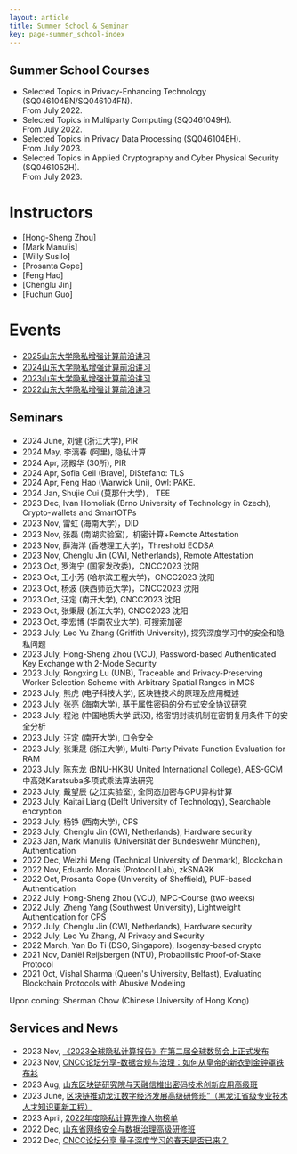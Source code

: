 ```yaml
---
layout: article
title: Summer School & Seminar
key: page-summer_school-index
---
```



## Summer School Courses
- Selected Topics in Privacy-Enhancing Technology (SQ046104BN/SQ046104FN). <br> From July 2022. <br>
- Selected Topics in Multiparty Computing (SQ0461049H).   <br> From July 2022.  <br>
- Selected Topics in Privacy Data Processing (SQ046104EH). <br>  From July 2023. <br>
- Selected Topics in Applied Cryptography and Cyber Physical Security (SQ0461052H). <br>  From July 2023. <be>

# Instructors
- [Hong-Sheng Zhou]
- [Mark Manulis]
- [Willy Susilo]
- [Prosanta Gope]
- [Feng Hao]
- [Chenglu Jin]
- [Fuchun Guo]

# Events

- [2025山东大学隐私增强计算前沿讲习](/summer_school/2025)
- [2024山东大学隐私增强计算前沿讲习](/summer_school/2024)
- [2023山东大学隐私增强计算前沿讲习](/summer_school/2023)
- [2022山东大学隐私增强计算前沿讲习](/summer_school/2022)



## Seminars

- 2024 June, 刘健 (浙江大学), PIR 
- 2024 May, 李漓春 (阿里), 隐私计算
- 2024 Apr, 汤殿华 (30所), PIR
- 2024 Apr, Sofia Ceil (Brave), DiStefano: TLS
- 2024 Apr, Feng Hao (Warwick Uni), Owl: PAKE.
- 2024 Jan, Shujie Cui (莫那什大学)， TEE
- 2023 Dec, Ivan Homoliak (Brno University of Technology in Czech), Crypto-wallets and SmartOTPs
- 2023 Nov, 雷虹 (海南大学)，DID 
- 2023 Nov, 张磊 (南湖实验室)，机密计算+Remote Attestation 
- 2023 Nov, 薛海洋 (香港理工大学)，Threshold ECDSA
- 2023 Nov, Chenglu Jin (CWI, Netherlands), Remote Attestation 
- 2023 Oct, 罗海宁 (国家发改委)，CNCC2023 沈阳 
- 2023 Oct, 王小芳 (哈尔滨工程大学)，CNCC2023 沈阳 
- 2023 Oct, 杨波 (陕西师范大学)，CNCC2023 沈阳 
- 2023 Oct, 汪定 (南开大学), CNCC2023 沈阳 
- 2023 Oct, 张秉晟 (浙江大学), CNCC2023 沈阳
- 2023 Oct, 李宏博 (华南农业大学), 可搜索加密 
- 2023 July, Leo Yu Zhang (Griffith University), 探究深度学习中的安全和隐私问题  
- 2023 July, Hong-Sheng Zhou (VCU), Password-based Authenticated Key Exchange with 2-Mode Security  
- 2023 July, Rongxing Lu (UNB), Traceable and Privacy-Preserving Worker Selection Scheme with Arbitrary Spatial Ranges in MCS   
- 2023 July, 熊虎 (电子科技大学), 区块链技术的原理及应用概述  
- 2023 July, 张亮 (海南大学), 基于属性密码的分布式安全协议研究  
- 2023 July, 程池 (中国地质大学 武汉), 格密钥封装机制在密钥复用条件下的安全分析  
- 2023 July, 汪定 (南开大学), 口令安全  
- 2023 July, 张秉晟 (浙江大学), Multi-Party Private Function Evaluation for RAM    
- 2023 July, 陈东龙 (BNU-HKBU United International College), AES-GCM中高效Karatsuba多项式乘法算法研究  
- 2023 July, 戴望辰 (之江实验室), 全同态加密与GPU异构计算  
- 2023 July, Kaitai Liang (Delft University of Technology), Searchable encryption
- 2023 July, 杨铮 (西南大学), CPS  
- 2023 July, Chenglu Jin (CWI, Netherlands), Hardware security 
- 2023 Jan, Mark Manulis (Universität der Bundeswehr München), Authentication  
- 2022 Dec, Weizhi Meng (Technical University of Denmark), Blockchain  
- 2022 Nov, Eduardo Morais (Protocol Lab), zkSNARK  
- 2022 Oct, Prosanta Gope (University of Sheffield), PUF-based Authentication  
- 2022 July, Hong-Sheng Zhou (VCU), MPC-Course (two weeks)  
- 2022 July, Zheng Yang (Southwest University), Lightweight Authentication for CPS  
- 2022 July, Chenglu Jin (CWI, Netherlands), Hardware security  
- 2022 July, Leo Yu Zhang, AI Privacy and Security  
- 2022 March, Yan Bo Ti (DSO, Singapore), Isogensy-based crypto  
- 2021 Nov, Daniël Reijsbergen (NTU), Probabilistic Proof-of-Stake Protocol  
- 2021 Oct, Vishal Sharma (Queen's University, Belfast),  Evaluating Blockchain Protocols with Abusive Modeling  

Upon coming: Sherman Chow (Chinese University of Hong Kong)


## Services and News
- 2023 Nov, [《2023全球隐私计算报告》在第二届全球数贸会上正式发布](https://mp.weixin.qq.com/s/gSo7yRiRUUmn4XePf16l5w)
- 2023 Nov, [CNCC论坛分享-数据合规与治理：如何从皇帝的新衣到金钟罩铁布衫](https://mp.weixin.qq.com/s/9dSMimACrtqBwX0R7N243A)
- 2023 Aug, [山东区块链研究院与天融信推出密码技术创新应用高级班](https://www.xckfsq.com/index/hzjl/27146.html)
- 2023 June, [区块链推动龙江数字经济发展高级研修班”（黑龙江省级专业技术人才知识更新工程）](http://heucfe.hrbeu.edu.cn/2023/0621/c976a310696/page.htm)
- 2023 April, [2022年度隐私计算先锋人物榜单](https://new.qq.com/rain/a/20230418A04WNJ00)
- 2022 Dec, [山东省网络安全与数据治理高级研修班](https://new.qq.com/rain/a/20221231A01L1100)
- 2022 Dec, [CNCC论坛分享 量子深度学习的春天是否已来？](https://maimai.cn/article/detail?fid=1765404737&efid=Qr86yD0D8Gx3eM3xpkFMCA)






